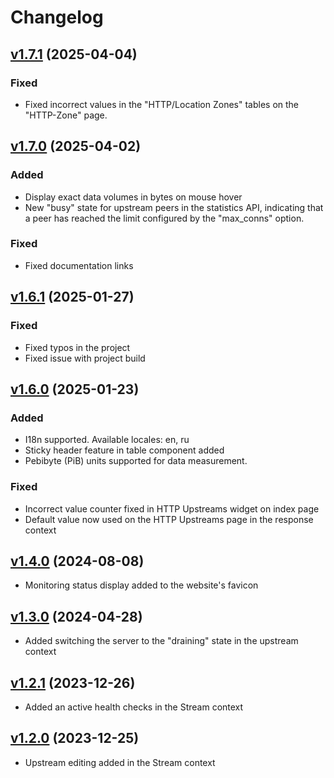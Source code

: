 # Changelog


## [v1.7.1](https://github.com/webserver-llc/angie-console-light/releases/tag/1.7.1) (2025-04-04)

### Fixed
- Fixed incorrect values in the "HTTP/Location Zones" tables on the "HTTP-Zone" page.

## [v1.7.0](https://github.com/webserver-llc/angie-console-light/releases/tag/1.7.0) (2025-04-02)

### Added
- Display exact data volumes in bytes on mouse hover 
- New "busy" state for upstream peers in the statistics API, indicating that a peer has reached the limit configured by the "max_conns" option.

### Fixed
- Fixed documentation links

## [v1.6.1](https://github.com/webserver-llc/angie-console-light/releases/tag/1.6.1) (2025-01-27)

### Fixed
- Fixed typos in the project
- Fixed issue with project build

## [v1.6.0](https://github.com/webserver-llc/angie-console-light/releases/tag/1.6.0) (2025-01-23)
### Added
- I18n supported. Available locales: en, ru
- Sticky header feature in table component added
- Pebibyte (PiB) units supported for data measurement.

### Fixed
- Incorrect value counter fixed in HTTP Upstreams widget on index page
- Default value now used on the HTTP Upstreams page in the response context

## [v1.4.0](https://github.com/webserver-llc/angie-console-light/releases/tag/1.4.0) (2024-08-08)
- Monitoring status display added to the website's favicon

## [v1.3.0](https://github.com/webserver-llc/angie-console-light/releases/tag/1.3.0) (2024-04-28)
- Added switching the server to the "draining" state in the upstream context

## [v1.2.1](https://github.com/webserver-llc/angie-console-light/releases/tag/1.2.1) (2023-12-26)
- Added an active health checks in the Stream context

## [v1.2.0](https://github.com/webserver-llc/angie-console-light/releases/tag/1.2.0) (2023-12-25)
- Upstream editing added in the Stream context
